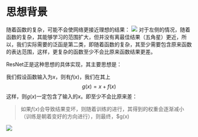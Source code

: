 # 思想背景
随着函数的复杂，可能不会使网络更接近理想的结果：
![](Pasted%20image%2020230827173318.png)
对于左侧的情况，随着函数的复杂，其能够学习的范围扩大，但并没有离最佳结果（五角星）更近，所以，我们实际需要的泛函是第二类，即随着函数的复杂，其至少需要包含原来函数的表达范围，这样，更复杂的函数至少不会比原来函数结果更差。

ResNet正是这种思想的具体实现，其主要思想是：

我们假设函数输入为$x$，则有$f(x)$，我们在其上
$$
g(x) = x + f(x)
$$
这样，则$g(x)$一定包含了输入的$x$。即至少不会比原来差：

> 如果$f(x)$会导致结果变坏，则随着训练的进行，其得到的权重会逐渐减小（训练是朝着变好的方向进行），则最终，$g(x) 

![](Pasted%20image%2020230827175533.png)

# 